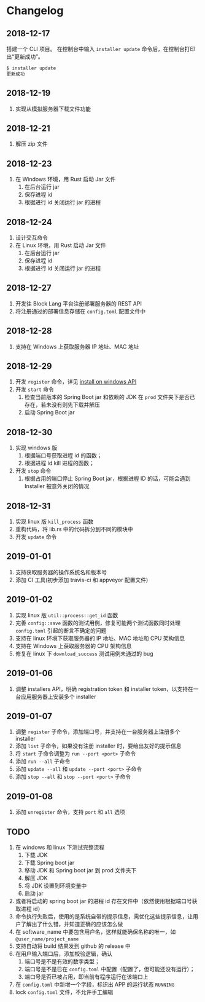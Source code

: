 # Changelog

## 2018-12-17

搭建一个 CLI 项目。
在控制台中输入 `installer update` 命令后，在控制台打印出“更新成功”。

```sh
$ installer update
更新成功
```

## 2018-12-19

1. 实现从模拟服务器下载文件功能

## 2018-12-21

1. 解压 zip 文件

## 2018-12-23

1. 在 Windows 环境，用 Rust 启动 Jar 文件
    1. 在后台运行 jar
    2. 保存进程 id
    3. 根据进行 id 关闭运行 jar 的进程

## 2018-12-24

1. 设计交互命令
2. 在 Linux 环境，用 Rust 启动 Jar 文件
    1. 在后台运行 jar
    2. 保存进程 id
    3. 根据进行 id 关闭运行 jar 的进程

## 2018-12-27

1. 开发往 Block Lang 平台注册部署服务器的 REST API
2. 将注册通过的部署信息存储在 `config.toml` 配置文件中

## 2018-12-28

1. 支持在 Windows 上获取服务器 IP 地址、MAC 地址

## 2018-12-29

1. 开发 `register` 命令，详见 [install on windows API](docs/install/windows.md)
2. 开发 `start` 命令
   1. 检查当前版本的 Spring Boot jar 和依赖的 JDK 在 `prod` 文件夹下是否已存在，若未没有则先下载并解压
   2. 启动 Spring Boot jar

## 2018-12-30

1. 实现 windows 版
   1. 根据端口号获取进程 id 的函数；
   2. 根据进程 id kill 进程的函数；
2. 开发 `stop` 命令
   1. 根据占用的端口停止 Spring Boot jar，根据进程 ID 的话，可能会遇到 Installer 被意外关闭的情况

## 2018-12-31

1. 实现 linux 版 `kill_process` 函数
2. 重构代码，将 lib.rs 中的代码拆分到不同的模块中
3. 开发 `update` 命令

## 2019-01-01

1. 支持获取服务器的操作系统名和版本号
2. 添加 CI 工具(初步添加 travis-ci 和 appveyor 配置文件)

## 2019-01-02

1. 实现 linux 版 `util::process::get_id` 函数
2. 完善 `config::save` 函数的测试用例，修复可能两个测试函数同时处理 `config.toml` 引起的断言不确定的问题
3. 支持在 linux 环境下获取服务器的 IP 地址、MAC 地址和 CPU 架构信息
4. 支持在 Windows 上获取服务器的 CPU 架构信息
5. 修复在 linux 下 `download_success` 测试用例未通过的 bug

## 2019-01-06

1. 调整 installers API，明确 registration token 和 installer token，以支持在一台应用服务器上安装多个 installer

## 2019-01-07

1. 调整 `register` 子命令，添加端口号，并支持在一台服务器上注册多个 installer
2. 添加 `list` 子命令，如果没有注册 installer 时，要给出友好的提示信息
3. 将 `start` 子命令调整为 `run --port <port>` 子命令
4. 添加 `run --all` 子命令
5. 添加 `update --all` 和 `update --port <port>` 子命令
6. 添加 `stop --all` 和 `stop --port <port>` 子命令

## 2019-01-08

1. 添加 `unregister` 命令，支持 `port` 和 `all` 选项

## TODO

1. 在 windows 和 linux 下测试完整流程
   1. 下载 JDK
   2. 下载 Spring boot jar
   3. 移动 JDK 和 Spring boot jar 到 prod 文件夹下
   4. 解压 JDK
   5. 将 JDK 设置到环境变量中
   6. 启动 jar
2. 或者将启动的 spring boot jar 的进程 id 存在文件中（依然使用根据端口号获取进程 id）
3. 命令执行失败后，使用的是系统自带的提示信息，需优化这些提示信息，让用户了解出了什么错，并知道正确的应该怎么做
4. 在 software_name 中要包含用户名，这样就能确保名称的唯一，如 `@user_name/project_name`
5. 支持自动将 build 结果发到 github 的 release 中
6. 在用户输入端口后，添加校验逻辑，确认
   1. 端口号是不是有效的数字类型；
   2. 端口号是不是已在 `config.toml` 中配置（配置了，但可能还没有运行）；
   3. 端口号是否已被占用，即当前有程序运行在该端口上
7. 在 `config.toml` 中新增一个字段，标识出 APP 的运行状态 `RUNNING`
8. lock `config.toml` 文件，不允许手工编辑